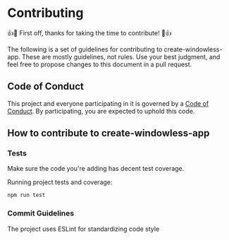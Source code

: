 # Contributing

:+1::tada: First off, thanks for taking the time to contribute! :tada::+1:

The following is a set of guidelines for contributing to create-windowless-app.
These are mostly guidelines, not rules. Use your best judgment, and feel free to propose changes to this document in a pull request.

## Code of Conduct

This project and everyone participating in it is governed by a [Code of Conduct](./CODE_OF_CONDUCT.md). By participating, you are expected to uphold this code.

## How to contribute to create-windowless-app

<!-- TODO -->

### Tests

Make sure the code you're adding has decent test coverage.

Running project tests and coverage:

```bash
npm run test
```

### Commit Guidelines

The project uses ESLint for standardizing code style